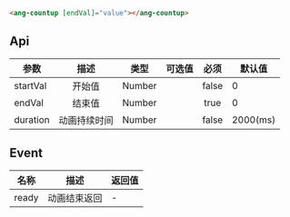 

``` HTML
<ang-countup [endVal]="value"></ang-countup>
```

## Api

| 参数     |     描述     |  类型  | 可选值 | 必须  | 默认值   |
|----------|:------------:|:------:|:------:|:-----:|----------|
| startVal |    开始值    | Number |        | false | 0        |
| endVal   |    结束值    | Number |        | true  | 0        |
| duration | 动画持续时间 | Number |        | false | 2000(ms) |

## Event

| 名称  |     描述     | 返回值 |
|-------|:------------:|--------|
| ready | 动画结束返回 | -      |

